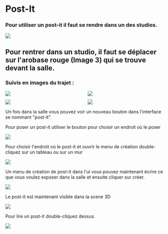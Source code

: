 # Post-It

### Pour utiliser un post-it il faut se rendre dans un des studios.

![](../../img/doc/Studios.png)

## Pour rentrer dans un studio, il faut se déplacer sur l'**arobase rouge** (Image 3) qui se trouve devant la salle.

### Suivis en images du trajet :<br/>

<div style="display:grid;   grid-template-columns: auto auto;grid-gap: 10px;">
<img src="../../img/doc/PI1.png"><img src="../../img/doc/PI2.png"><img src="../../img/doc/PI3.png"><img src="../../img/doc/PI4.png">
</div>

Un fois dans la salle vous pouvez voir un nouveau bouton dans l'interface se nommant "post-it".

Pour poser un post-it utiliser le bouton pour choisir un endroit où le poser

![](../../img/doc/PIButton.png)

Pour choisir l'endroit où le post-it et ouvrir le menu de création double-cliquez sur un tableau ou sur un mur

![](../../img/doc/PIDbClickTable.png)

Un menu de création de post-it dans l'ui vous pouvez maintenant écrire ce que vous voulez exposer dans la salle et ensuite cliquer sur créer.

![](../../img/doc/PIMenuCr%C3%A9ation.png)

Le post-it est maintenant visible dans la scene 3D

![](../../img/doc/PIPlaced.png)

Pour lire un post-it double-cliquez dessus.

![](../../img/doc/PIRead.png)
